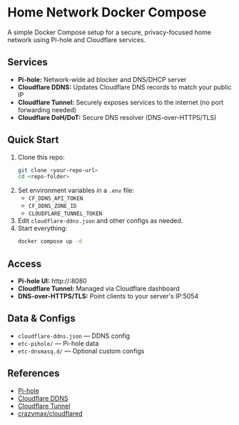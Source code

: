 # Home Network Docker Compose

A simple Docker Compose setup for a secure, privacy-focused home network using Pi-hole and Cloudflare services.

## Services
- **Pi-hole:** Network-wide ad blocker and DNS/DHCP server
- **Cloudflare DDNS:** Updates Cloudflare DNS records to match your public IP
- **Cloudflare Tunnel:** Securely exposes services to the internet (no port forwarding needed)
- **Cloudflare DoH/DoT:** Secure DNS resolver (DNS-over-HTTPS/TLS)

## Quick Start
1. Clone this repo:
   ```sh
   git clone <your-repo-url>
   cd <repo-folder>
   ```
2. Set environment variables in a `.env` file:
   - `CF_DDNS_API_TOKEN`
   - `CF_DDNS_ZONE_ID`
   - `CLOUDFLARE_TUNNEL_TOKEN` 
3. Edit `cloudflare-ddns.json` and other configs as needed.
4. Start everything:
   ```sh
   docker compose up -d
   ```

## Access
- **Pi-hole UI:** http://<your-server-ip>:8080
- **Cloudflare Tunnel:** Managed via Cloudflare dashboard
- **DNS-over-HTTPS/TLS:** Point clients to your server's IP:5054

## Data & Configs
- `cloudflare-ddns.json` — DDNS config
- `etc-pihole/` — Pi-hole data
- `etc-dnsmasq.d/` — Optional custom configs

## References
- [Pi-hole](https://github.com/pi-hole/docker-pi-hole)
- [Cloudflare DDNS](https://github.com/timothymiller/cloudflare-ddns)
- [Cloudflare Tunnel](https://developers.cloudflare.com/cloudflare-one/connections/connect-apps/)
- [crazymax/cloudflared](https://github.com/crazy-max/docker-cloudflared)

